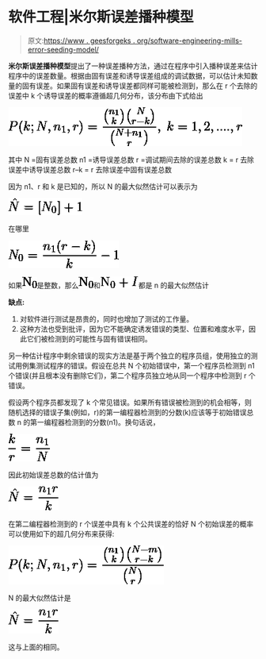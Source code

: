 # 软件工程|米尔斯误差播种模型

> 原文:[https://www . geesforgeks . org/software-engineering-mills-error-seeding-model/](https://www.geeksforgeeks.org/software-engineering-mills-error-seeding-model/)

**米尔斯误差播种模型**提出了一种误差播种方法，通过在程序中引入播种误差来估计程序中的误差数量。根据由固有误差和诱导误差组成的调试数据，可以估计未知数量的固有误差。如果固有误差和诱导误差都同样可能被检测到，那么在 r 个去除的误差中 k 个诱导误差的概率遵循超几何分布，该分布由下式给出

![$ P(k;N, n_1, r)=\frac{\binom{n_1}{k}\binom{N}{r-k}}{\binom{N+n_1}{r}}, \; k=1, 2, ...., r$](img/5fc283d32ea6adde120c485963e86f32.png "Rendered by QuickLaTeX.com")

其中
N =固有误差总数
n1 =诱导误差总数
r =调试期间去除的误差总数
k = r 去除误差中诱导误差总数
r–k = r 去除误差中固有误差总数

因为 n1、r 和 k 是已知的，所以 N 的最大似然估计可以表示为

![$\hat{N} = [N_0]+1$](img/22d93007c4409e990d995e92f4fda6e1.png "Rendered by QuickLaTeX.com")

在哪里

![$N_0=\frac{n_1(r-k)}{k}-1$](img/4ecbc788a0d37d329c55eb08224971ce.png "Rendered by QuickLaTeX.com")

如果![$N_0$](img/463814ca5c2a630da2b785865a267a6e.png "Rendered by QuickLaTeX.com")是整数，那么![$N_0$](img/463814ca5c2a630da2b785865a267a6e.png "Rendered by QuickLaTeX.com")和![$N_0 + I$](img/d1a8c3a92f60877950689e4535cc273b.png "Rendered by QuickLaTeX.com")都是 n 的最大似然估计

**缺点:**

1.  对软件进行测试是昂贵的，同时也增加了测试的工作量。
2.  这种方法也受到批评，因为它不能确定诱发错误的类型、位置和难度水平，因此它们被检测到的可能性与固有错误相同。

另一种估计程序中剩余错误的现实方法是基于两个独立的程序员组，使用独立的测试用例集测试程序的错误。假设在总共 N 个初始错误中，第一个程序员检测到 n1 个错误(并且根本没有删除它们)，第二个程序员独立地从同一个程序中检测到 r 个错误。

假设两个程序员都发现了 k 个常见错误。如果所有错误被检测到的机会相等，则随机选择的错误子集(例如，r)的第一编程器检测到的分数(k)应该等于初始错误总数 n 的第一编程器检测到的分数(n1)。换句话说，

![$\frac{k}{r}=\frac{n_1}{N}$](img/51ec038131c57ebe3722be730b7e61f0.png "Rendered by QuickLaTeX.com")

因此初始误差总数的估计值为

![$\hat{N}=\frac{n_1r}{k}$](img/5807fcdbf6eea18cfeb5ad33be931886.png "Rendered by QuickLaTeX.com")

在第二编程器检测到的 r 个误差中具有 k 个公共误差的恰好 N 个初始误差的概率可以使用如下的超几何分布来获得:

![$  P(k;N, n_1, r)=\frac{\binom{n_1}{k}\binom{N-m}{r-k}}{\binom{N}{r}} $](img/0999dd9bea9d942d7f74464b39e77369.png "Rendered by QuickLaTeX.com")

N 的最大似然估计是

![$\hat{N}=\frac{n_1r}{k}$](img/5807fcdbf6eea18cfeb5ad33be931886.png "Rendered by QuickLaTeX.com")

这与上面的相同。